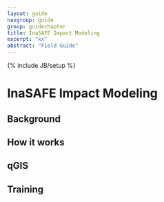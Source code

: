 ```yaml
---
layout: guide
navgroup: guide
group: guidechapter
title: InaSAFE Impact Modeling
excerpt: "xx"
abstract: "Field Guide"
---
```

{% include JB/setup %}

# InaSAFE Impact Modeling

## Background

## How it works

## qGIS

## Training



